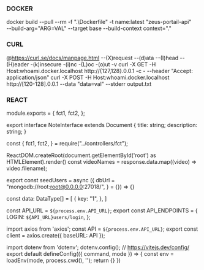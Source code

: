 ### DOCKER
docker build --pull --rm -f ".\Dockerfile" -t name:latest "zeus-portail-api" \
  --build-arg="ARG=VAL" --target base --build-context context=".\"

### CURL
@https://curl.se/docs/manpage.html
--(X)request --(d)ata --(I)head --(H)eader -(k)insecure -(i)nc -(L)oc -(o)ut -v
curl -X GET -H Host:whoami.docker.localhost http://{127,128}.0.0.1 -c - --header "Accept: application/json"
curl -X POST -H Host:whoami.docker.localhost http://[120-128].0.0.1 --data "data=val" --stderr output.txt

### REACT

module.exports = {
  fct1,
  fct2,
};

export interface NoteInterface extends Document {
  title: string;
  description: string;
}

const {
  fct1,
  fct2,
} = require("../controllers/fct");

ReactDOM.createRoot(document.getElementById('root') as HTMLElement).render()
const videoNames = response.data.map((video) => video.filename);

export const seedUsers = async ({
  dbUrl = "mongodb://root:root@0.0.0.0:27018/",
} = {}) => {}

<div {...ModulesStyle} style={{ backgroundColor: theme.darkTheme ? "#342525" : "#ffffff" }}>

const data: DataType[] = [
  {
    key: "1",
  },
]

const API_URL = `${process.env.API_URL}`;
export const API_ENDPOINTS = {
  LOGIN: `${API_URL}users/login`,
};

import axios from 'axios';
const API = `${process.env.API_URL}`;
export const client = axios.create({ baseURL: API });

import dotenv from 'dotenv';
dotenv.config();
// https://vitejs.dev/config/
export default defineConfig(({ command, mode }) => {
  const env = loadEnv(mode, process.cwd(), '');
  return {}
})
